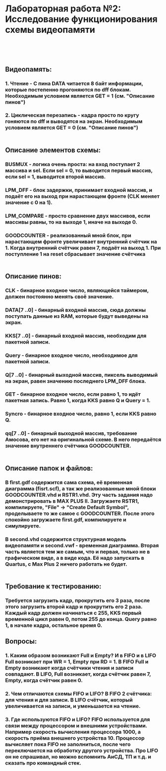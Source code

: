 # Лабораторная работа №2: Исследование функционирования схемы видеопамяти<br><br><br>


## Видеопамять:<br>
### 1. Чтение - С пина DATA читается 8 байт информации, которые постепенно прогоняются по dff блокам. Необходимым условием является GET = 1 (см. "Описание пинов")<br>
### 2. Циклическая перезапись - кадра просто по кругу гоняются по dff и выводятся на экран. Необходимым условием является GET = 0 (см. "Описание пинов")<br><br>

## Описание элементов схемы:<br>
### BUSMUX - логика очень проста: на вход поступает 2 массива и sel. Если sel = 0, то выводится первый массив, если sel = 1, выводится второй массив.<br>
### LPM\_DFF - блок задержки, принимает входной массив, и подаёт его на выход при нарастающем фронте (CLK меняет значение с 0 на 1).<br>
### LPM\_COMPARE - просто сравнение двух массивов, если массивы равны, то на выходе 1, иначе на выходе 0.<br>
### GOODCOUNTER - реализованный мной блок, при нарастающем фронте увеличивает внутренний счётчик на 1. Когда внутренний счётчик равен 7, подаёт на выход 1. При поступление 1 на reset сбрасывает значение счётчика<br><br>

## Описание пинов:<br>
### CLK - бинарное входное число, являющейся таймером, должен постоянно менять своё значение.<br>
### DATA[7 ..0] - бинарный входной массив, сюда должны поступать данные из RAM, которые будут выведены на экран.<br>
### KKS[7 ..0] - бинарный входной массив, необходим для пакетной записи.<br>
### Query - бинарное входное число, необходимое для пакетной записи.<br>
### Q[7 ..0] - бинарный выходной массив, пиксель выводимый на экран, равен значению последнего LPM\_DFF блока.<br>
### GET - бинарное входное число, если равно 1, то идёт пакетная запись. Равно 1, когда KKS равно Q и Query = 1.<br>
### Syncro - бинарное входное число, равно 1, если KKS равно Q.<br>
### qq[7 ..0] - бинарный выходной массив,  требование Амосова, его нет на оригинальной схеме. В него передаётся значение внутреннего счётчика GOODCOUNTER.<br><br>

## Описание папок и файлов:<br>
### В first.gdf содержится сама схема, её временная диаграмма (fisrt.scf), а так же реализованные мной блоки GOODCOUNTER.vhd и RSTR1.vhd. Эту часть задания надо демонстрировать в MAX PLUS II. Загружаете RSTR1, компилируете, "File" -> "Create Default Symbol", проделываете то же самое с GOODCOUNTER. После этого спокойно загружаете first.gdf, компилируете и симулируете.<br>
### В second.vhd содержится структурная модель видеопамяти и second.vwf - временная диаграмма. Вторая часть является тем же самым, что и первая, только не в графическом виде, а в виде кода. Её надо запускать в Quartus, с Max Plus 2 ничего работать не будет.<br><br>

## Требование к тестированию:<br>
### Требуется загрузить кадр, прокрутить его 3 раза, после этого загрузить второй кадр и прокрутить его 2 раза. Каждый кадр должен начинаться с 255, KKS первый временной цикл равен 0, потом 255 до конца. Query равно 1, в начале кадра, остальное время 0.<br>

## Вопросы:
### 1. Каким образом возникают Full и Empty? И в FIFO и в LIFO Full возникает при WR = 1, Empty при RD = 1. В FIFO Full и Empty возникают когда счётчики чтения и записи совпадают. В LIFO, Full возникает, когда счётчик равен 7, Empty, когда счётчик равен 0.<br>
### 2. Чем отличаются схемы FIFO и LIFO? В FIFO 2 счётчика: для чтения и для записи. В LIFO счётчик, который увеличивается на записи, и уменьшается на чтение.<br>
### 3. Где используются FIFO и LIFO? FIFO используется для связи между процессором и внешними устройствами. Например скорость вычисления процессора 1000, а скорость приёма внешнего устройства 10. Процессор вычисляет пока FIFO не заполниться, после чего переключается на обработку другого устройства. Про LIFO он не спрашивал, но можно вспомнить АиСД, ТП и т.д. и сказать про командный стек.<br><br><br>
